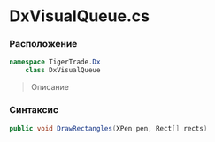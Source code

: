 
# DxVisualQueue.cs
### Расположение
```csharp
namespace TigerTrade.Dx  
    class DxVisualQueue
```

> Описание

### Синтаксис
```csharp
public void DrawRectangles(XPen pen, Rect[] rects)
```
